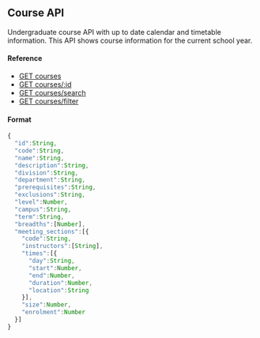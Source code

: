 ## Course API

Undergraduate course API with up to date calendar and timetable information. This API shows course information for the current school year.

<div class="reference">
  <h4>Reference</h4>
  <ul>
    <li><a href="https://github.com/cobalt-uoft/documentation/blob/master/endpoints/courses/list.md">GET courses</a></li>
    <li><a href="https://github.com/cobalt-uoft/documentation/blob/master/endpoints/courses/show.md">GET courses/:id</a></li>
    <li><a href="https://github.com/cobalt-uoft/documentation/blob/master/endpoints/courses/search.md">GET courses/search</a></li>
    <li><a href="https://github.com/cobalt-uoft/documentation/blob/master/endpoints/courses/filter.md">GET courses/filter</a></li>
  </ul>
</div>

#### Format

```js
{
  "id":String,
  "code":String,
  "name":String,
  "description":String,
  "division":String,
  "department":String,
  "prerequisites":String,
  "exclusions":String,
  "level":Number,
  "campus":String,
  "term":String,
  "breadths":[Number],
  "meeting_sections":[{
    "code":String,
    "instructors":[String],
    "times":[{
      "day":String,
      "start":Number,
      "end":Number,
      "duration":Number,
      "location":String
    }],
    "size":Number,
    "enrolment":Number
  }]
}
```
